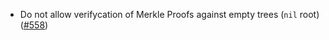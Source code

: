 - Do not allow verifycation of Merkle Proofs against empty trees (`nil` root)
  ([\#558](https://github.com/cometbft/cometbft/issues/558))
